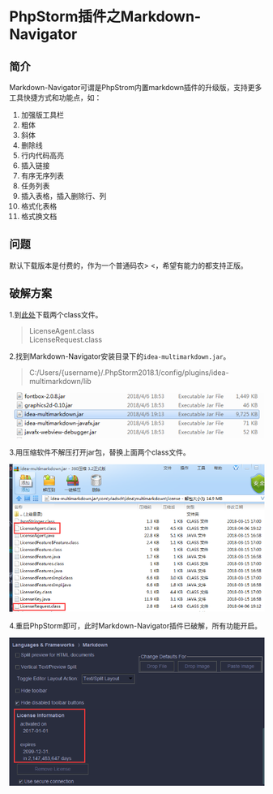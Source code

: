 # PhpStorm插件之Markdown-Navigator

## 简介

Markdown-Navigator可谓是PhpStrom内置markdown插件的升级版，支持更多工具快捷方式和功能点，如：
1. 加强版工具栏
2. 粗体
3. 斜体
4. 删除线
5. 行内代码高亮
6. 插入链接
7. 有序无序列表
8. 任务列表
9. 插入表格，插入删除行、列
10. 格式化表格
11. 格式换文档

## 问题

默认下载版本是付费的，作为一个普通码农> <，希望有能力的都支持正版。

## 破解方案

1.到[此处](https://github.com/CrazyBunQnQ/multimarkdown)下载两个class文件。
>LicenseAgent.class  
>LicenseRequest.class

2.找到Markdown-Navigator安装目录下的`idea-multimarkdown.jar`。
>C:/Users/{username}/.PhpStorm2018.1/config/plugins/idea-multimarkdown/lib

![](../../assets/imgs/markdown-navigator-jar.png)

3.用压缩软件不解压打开jar包，替换上面两个class文件。

![](../../assets/imgs/markdown-navigator-target-classes.png)

4.重启PhpStorm即可，此时Markdown-Navigator插件已破解，所有功能开启。

![](../../assets/imgs/markdown-navigator-done.png)

